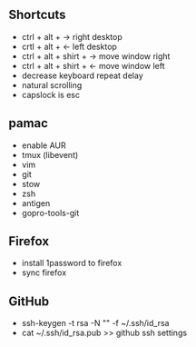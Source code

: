 ## Shortcuts

* ctrl + alt + -> right desktop
* crtl + alt + <- left desktop
* ctrl + alt + shirt + -> move window right
* ctrl + alt + shirt + <- move window left
* decrease keyboard repeat delay
* natural scrolling
* capslock is esc

## pamac

* enable AUR
* tmux (libevent)
* vim
* git
* stow
* zsh
* antigen
* gopro-tools-git

## Firefox

* install 1password to firefox
* sync firefox

## GitHub

* ssh-keygen -t rsa -N "" -f ~/.ssh/id_rsa
* cat ~/.ssh/id_rsa.pub >> github ssh settings
